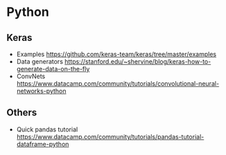 # Python

## Keras
- Examples https://github.com/keras-team/keras/tree/master/examples
- Data generators https://stanford.edu/~shervine/blog/keras-how-to-generate-data-on-the-fly
- ConvNets https://www.datacamp.com/community/tutorials/convolutional-neural-networks-python


## Others
- Quick pandas tutorial https://www.datacamp.com/community/tutorials/pandas-tutorial-dataframe-python

